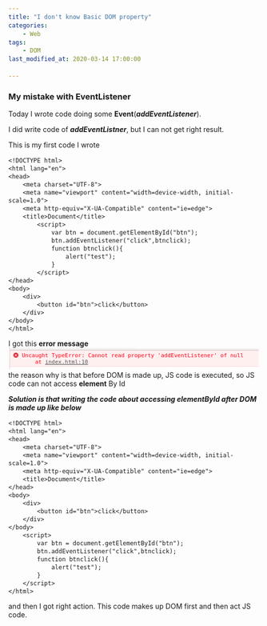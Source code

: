 ```yaml
---
title: "I don't know Basic DOM property"
categories: 
    - Web
tags:
    - DOM
last_modified_at: 2020-03-14 17:00:00

---
```

### My mistake with EventListener

Today I wrote code doing some **Event**(***addEventListener***).

I did write code of ***addEventListner***, but I can not get right result.

This is my first code I wrote

```
<!DOCTYPE html>
<html lang="en">
<head>
    <meta charset="UTF-8">
    <meta name="viewport" content="width=device-width, initial-scale=1.0">
    <meta http-equiv="X-UA-Compatible" content="ie=edge">
    <title>Document</title>
        <script>
            var btn = document.getElementById("btn");
            btn.addEventListener("click",btnclick);
            function btnclick(){
                alert("test");
            }
        </script>
</head>
<body>
    <div>
        <button id="btn">click</button>
    </div>
</body>
</html>
```
I got this **error message**</br>
![](/assets/images/null.png)</br>
the reason why is that before DOM is made up, JS code is executed, so JS code can not access **element** By Id


***Solution is that writing the code about accessing elementById after DOM is made up like below***

```
<!DOCTYPE html>
<html lang="en">
<head>
    <meta charset="UTF-8">
    <meta name="viewport" content="width=device-width, initial-scale=1.0">
    <meta http-equiv="X-UA-Compatible" content="ie=edge">
    <title>Document</title>
</head>
<body>
    <div>
        <button id="btn">click</button>
    </div>
</body>
    <script>
        var btn = document.getElementById("btn");
        btn.addEventListener("click",btnclick);
        function btnclick(){
            alert("test");
        }
    </script>
</html>
```
and then I got right action. This code makes up DOM first and then act JS code.